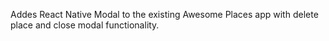 Addes React Native Modal to the existing Awesome Places app with delete place and close modal functionality.
